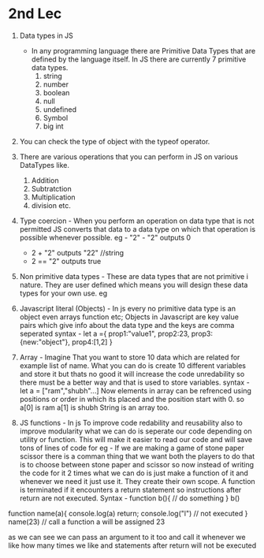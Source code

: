 # 2nd Lec
1) Data types in JS
   - In any programming language there are Primitive Data Types that are defined by the language itself. In JS there are currently 7 primitive data types.
      1) string
      2) number
      3) boolean
      4) null
      5) undefined
      6) Symbol
      7) big int
2) You can check the type of object with the typeof operator.
3) There are various operations that you can perform in JS on various DataTypes like.
   1) Addition
   2) Subtratction
   3) Multiplication
   4) division etc.
4) Type coercion - When you perform an operation on data type that is not permitted JS converts that data to a data type on which that operation is possible whenever possible.
eg - "2" - "2" outputs 0
   - 2 + "2" outputs "22" //string
   - 2 == "2" outputs true

1) Non primitive data types - These are data types that are not primitive i nature. They are user defined which means you will design these data types for your own use.
eg 

1) Javascript literal (Objects) - In js every no primitive data type is an object even arrays function etc;
Objects in Javascript are key value pairs which give info about the data type and the keys are comma seperated
syntax - let a ={
   prop1:"value1",
   prop2:23,
   prop3:{new:"object"},
   prop4:[1,2]
}

2) Array - Imagine That you want to store 10 data which are related for example list of name. What you can do is create 10 different variables and store it but thats no good it will increase the code unredability so there must be a better way and that is used to store variables.
syntax - let a = ["ram","shubh"...] 
Now elements in array can be refrenced using positions or order in which its placed and the position start with 0.
so a[0] is ram
a[1] is shubh
String is an array too.

 
3) JS functions - In js To improve code redability and reusability also to improve modularity what we can do is seperate our code depending on utility or function. This will make it easier to read our code and will save tons of lines of code for eg - If we are making a game of stone paper scissor there is a comman thing that we want both the players to do that is to choose between stone paper and scissor so now instead of writing the code for it 2 times what we can do is just make a function of it and whenever we need it just use it. They create their own scope. A function is terminated if it encounters a return statement so instructions after return are not executed.
Syntax -
function b(){
   // do something
} 
b()

function name(a){
   console.log(a)
   return;
   console.log("l") // not executed
}
name(23) // call a function a will be assigned 23

as we can see we can pass an argument to it too and call it whenever we like how many times we like and statements after return will not be executed

